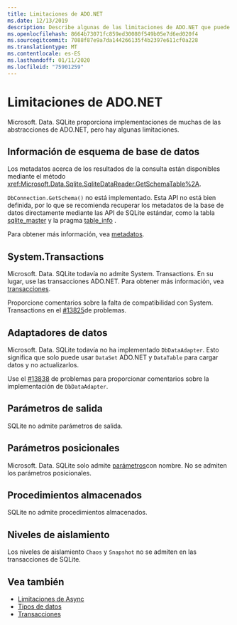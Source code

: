 ```yaml
---
title: Limitaciones de ADO.NET
ms.date: 12/13/2019
description: Describe algunas de las limitaciones de ADO.NET que puede encontrar.
ms.openlocfilehash: 8664b73071fc859ed30080f549b05e7d6ed020f4
ms.sourcegitcommit: 7088f87e9a7da144266135f4b2397e611cf0a228
ms.translationtype: MT
ms.contentlocale: es-ES
ms.lasthandoff: 01/11/2020
ms.locfileid: "75901259"
---
```

# <a name="adonet-limitations"></a>Limitaciones de ADO.NET

Microsoft. Data. SQLite proporciona implementaciones de muchas de las abstracciones de ADO.NET, pero hay algunas limitaciones.

## <a name="database-schema-information"></a>Información de esquema de base de datos

Los metadatos acerca de los resultados de la consulta están disponibles mediante el método <xref:Microsoft.Data.Sqlite.SqliteDataReader.GetSchemaTable%2A>.

`DbConnection.GetSchema()` no está implementado. Esta API no está bien definida, por lo que se recomienda recuperar los metadatos de la base de datos directamente mediante las API de SQLite estándar, como la tabla [sqlite_master](https://www.sqlite.org/fileformat.html#storage_of_the_sql_database_schema) y la pragma [table_info](https://www.sqlite.org/pragma.html#pragma_table_info) .

Para obtener más información, vea [metadatos](metadata.md).

## <a name="systemtransactions"></a>System.Transactions

Microsoft. Data. SQLite todavía no admite System. Transactions. En su lugar, use las transacciones ADO.NET. Para obtener más información, vea [transacciones](transactions.md).

Proporcione comentarios sobre la falta de compatibilidad con System. Transactions en el [#13825](https://github.com/dotnet/efcore/issues/13825)de problemas.

## <a name="data-adapters"></a>Adaptadores de datos

Microsoft. Data. SQLite todavía no ha implementado `DbDataAdapter`. Esto significa que solo puede usar `DataSet` ADO.NET y `DataTable` para cargar datos y no actualizarlos.

Use el [#13838](https://github.com/dotnet/efcore/issues/13838) de problemas para proporcionar comentarios sobre la implementación de `DbDataAdapter`.

## <a name="output-parameters"></a>Parámetros de salida

SQLite no admite parámetros de salida.

## <a name="positional-parameters"></a>Parámetros posicionales

Microsoft. Data. SQLite solo admite [parámetros](parameters.md)con nombre. No se admiten los parámetros posicionales.

## <a name="stored-procedures"></a>Procedimientos almacenados

SQLite no admite procedimientos almacenados.

## <a name="isolation-levels"></a>Niveles de aislamiento

Los niveles de aislamiento `Chaos` y `Snapshot` no se admiten en las transacciones de SQLite.

## <a name="see-also"></a>Vea también

* [Limitaciones de Async](async.md)
* [Tipos de datos](types.md)
* [Transacciones](transactions.md)
